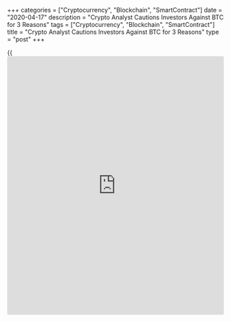 +++
categories = ["Cryptocurrency", "Blockchain", "SmartContract"]
date = "2020-04-17"
description = "Crypto Analyst Cautions Investors Against BTC for 3 Reasons"
tags = ["Cryptocurrency", "Blockchain", "SmartContract"]
title = "Crypto Analyst Cautions Investors Against BTC for 3 Reasons"
type = "post"
+++

{{<iframe id="large-banner" src="https://www.bounty.group/#slide=13.0" width="100%" height="600" scrolling="no" style="border: 0px solid rgb(216, 221, 230); border-radius: 3px;">}}

Bitcoin is often described as gold 2.0; a superior system of storing and
transferring value. It has seen a rapid increase in market
capitalization since its introduction in 2009, with strong custodial,
exchange, and futures infrastructure. Yet, one cryptocurrency analyst
known as cryptocomicon recently laid out a series of compelling reasons
why one should not invest in Bitcon. The three that stood out most were
limited privacy, centralized mining, and the lack of scalability.

[![Crypto Analyst Cautions Investors Against BTC for 3 Reasons][1]][1]

Up until 2018, governments and various financial bodies criticized the
“anonymous” nature of Bitcoin, stating that it poses a risk to the
global financial system. But, as reported by Cointelegraph, South Korea
recently cracked down on a large-scale sex crime ring earlier this month
through tracking Bitcoin addresses.

One could argue that the lack of privacy measures on the Bitcoin network
has actually improved the image of the dominant cryptocurrency.
Previously the public and governments perceived Bitcoin as the currency
most preferred for use in criminal activities and terrorist financing,
but this view appears to have changed in recent years as sophisticated
[blockchain](https://www.letsplayfx.com/blog/trade-forex-with-bitcoin/) analytics companies who offer crypto transaction tracking
services emerged.

Thus, the lack of privacy can also be viewed as increased transparency
and this could eventually prevent governments from over-regulating
Bitcoin-related companies.

The low scalability of Bitcoin is similar to the “no privacy” argument
in the sense that it can be comprehended in two ways: it can make
transactions expensive when the network reaches its peak, but it can
also encourage second-layer scaling.

Centralized mining is a problem now, but is expected to improve over
time  
According to a report from CoinShares Research, up to 65 percent of the
Bitcoin network hashpower comes from China, a level unseen since 2017.
While the level of mining centralization in China is currently high,
over time it is expected to become more distributed across the world. To
date, large mining centers in China have been able to access cheap
electricity in mountainous regions of the country, operating ASIC miners
at low costs with natural cooling. Consequently, the level of mining
centralization in China reached unprecedented levels in December 2019.

Crypto Analyst Cautions Investors Against Bitcoin for 3 Key Reasons,
CoinTelegraph, Apr 17

_Sou_ rce: [FxPro][2]

   1. /files/downloads/b/f/4/bf4c8e0d2435ab9d41d9fb628c20a0dd_11bca6183798afb60dbea044738ba4e3.png
   2. /geturl/index/97057a996c06f3ca8ed8e34848e7f78130ae3926/